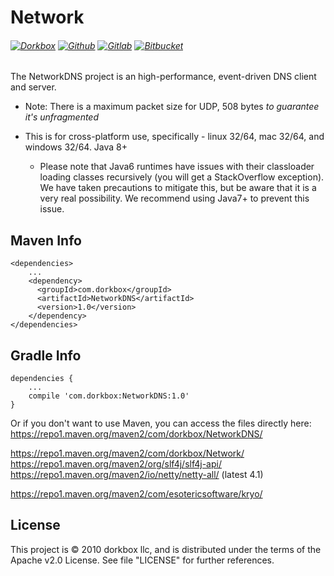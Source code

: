 Network
=======

###### [![Dorkbox](https://badge.dorkbox.com/dorkbox.svg "Dorkbox")](https://git.dorkbox.com/dorkbox/NetworkDNS) [![Github](https://badge.dorkbox.com/github.svg "Github")](https://github.com/dorkbox/NetworkDNS) [![Gitlab](https://badge.dorkbox.com/gitlab.svg "Gitlab")](https://gitlab.com/dorkbox/NetworkDNS) [![Bitbucket](https://badge.dorkbox.com/bitbucket.svg "Bitbucket")](https://bitbucket.org/dorkbox/NetworkDNS)


The NetworkDNS project is an high-performance, event-driven DNS client and server. 

- Note: There is a maximum packet size for UDP, 508 bytes *to guarantee it's unfragmented*

- This is for cross-platform use, specifically - linux 32/64, mac 32/64, and windows 32/64. Java 8+
    - Please note that Java6 runtimes have issues with their classloader loading classes recursively (you will get a StackOverflow exception). We have taken precautions to mitigate this, but be aware that it is a very real possibility. We recommend using Java7+ to prevent this issue.

Maven Info
---------
```
<dependencies>
    ...
    <dependency>
      <groupId>com.dorkbox</groupId>
      <artifactId>NetworkDNS</artifactId>
      <version>1.0</version>
    </dependency>
</dependencies>
```

Gradle Info
---------
````
dependencies {
    ...
    compile 'com.dorkbox:NetworkDNS:1.0'
}
````

Or if you don't want to use Maven, you can access the files directly here:  
https://repo1.maven.org/maven2/com/dorkbox/NetworkDNS/  

https://repo1.maven.org/maven2/com/dorkbox/Network/  
https://repo1.maven.org/maven2/org/slf4j/slf4j-api/  
https://repo1.maven.org/maven2/io/netty/netty-all/  (latest 4.1)  

https://repo1.maven.org/maven2/com/esotericsoftware/kryo/  

License
---------
This project is © 2010 dorkbox llc, and is distributed under the terms of the Apache v2.0 License. See file "LICENSE" for further references.

